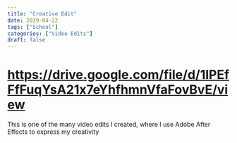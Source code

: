 ```yaml
---
title: "Creative Edit"
date: 2019-04-22
tags: ["School"]
categories: ["Video Edits"]
draft: false
---
```


# https://drive.google.com/file/d/1lPEfFfFuqYsA21x7eYhfhmnVfaFovBvE/view

This is one of the many video edits I created, where I use Adobe After Effects to express my creativity
